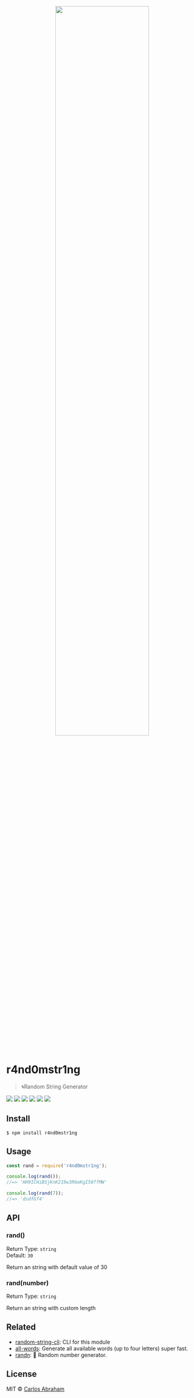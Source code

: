 <p align="center">
	<a href="https://www.npmjs.com/package/r4nd0mstr1ng">
		<img src="https://cdn.abranhe.com/projects/r4nd0mstr1ng/r4nd0mstr1ng.png" width="70%">
	</a>
	<br>
</p>
	
# r4nd0mstr1ng

> 🌀Random String Generator

[![](https://img.shields.io/travis/abranhe/r4nd0mstr1ng.svg?logo=travis)](https://travis-ci.org/abranhe/r4nd0mstr1ng)
[![](https://abranhe.com/badge.svg)](https://github.com/abranhe)
[![](https://cdn.abranhe.com/badges/cash-me.svg)](https://cash.me/$abranhe)
[![](https://cdn.abranhe.com/badges/patreon.svg)](https://patreon.com/abranhe)
[![](https://img.shields.io/github/license/abranhe/r4nd0mstr1ng.svg)](https://github.com/abranhe/r4nd0mstr1ng/blob/master/license)
[![](https://img.shields.io/npm/v/r4nd0mstr1ng.svg)](https://npmjs.com/package/r4nd0mstr1ng)

## Install

```
$ npm install r4nd0mstr1ng
```

## Usage

```js
const rand = require('r4nd0mstr1ng');

console.log(rand());
//=> 'HH9ICHiBSjKnK219w3R6eKgI58ffMW'

console.log(rand(7));
//=> 'dsdfGf4'
```

## API

### rand()

Return Type: `string`<br />
Default: `30`

Return an string with default value of 30

### rand(number)

Return Type: `string`

Return an string with custom length

## Related

- [random-string-cli](https://github.com/abranhe/random-string-cli): CLI for this module
- [all-words](https://github.com/abranhe/all-words): Generate all available words (up to four letters) super fast.
- [randn](https://github.com/abranhe/randn): 🔢 Random number generator.

## License

MIT © [Carlos Abraham](https://abranhe.com)

